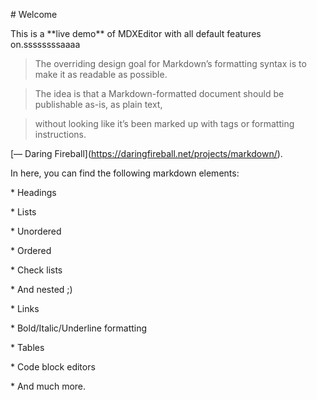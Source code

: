 \# Welcome



This is a \*\*live demo\*\* of MDXEditor with all default features on.ssssssssaaaa



> The overriding design goal for Markdown’s formatting syntax is to make it as readable as possible.

> The idea is that a Markdown-formatted document should be publishable as-is, as plain text,

> without looking like it’s been marked up with tags or formatting instructions.



\[— Daring Fireball]\(https://daringfireball.net/projects/markdown/).



In here, you can find the following markdown elements:



\* Headings

\* Lists

&#x20; \* Unordered

&#x20; \* Ordered

&#x20; \* Check lists

&#x20; \* And nested ;)

\* Links

\* Bold/Italic/Underline formatting

\* Tables

\* Code block editors

\* And much more.